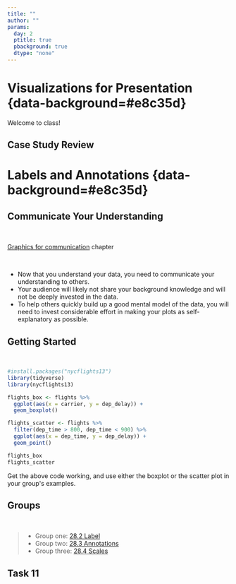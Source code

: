 ```yaml
---
title: ""
author: ""
params:
  day: 2
  ptitle: true
  pbackground: true
  dtype: "none"
---
```




# Visualizations for Presentation {data-background=#e8c35d}

Welcome to class!

## Case Study Review

<!----------
- Give a quick overview of your case study to your group.
- Use this time to ask questions, provide feedback, and write issues.
-------------->

# Labels and Annotations {data-background=#e8c35d}

## Communicate Your Understanding

<br>

[Graphics for communication](https://r4ds.had.co.nz/graphics-for-communication.html) chapter

<br>

 - Now that you understand your data, you need to communicate your understanding to others.
 - Your audience will likely not share your background knowledge and will not be deeply invested in the data. 
 - To help others quickly build up a good mental model of the data, you will need to invest considerable effort in making your plots as self-explanatory as possible.

## Getting Started

<br>


```r
#install.packages("nycflights13")
library(tidyverse)
library(nycflights13)

flights_box <- flights %>%
  ggplot(aes(x = carrier, y = dep_delay)) +
  geom_boxplot()

flights_scatter <- flights %>%
  filter(dep_time > 800, dep_time < 900) %>%
  ggplot(aes(x = dep_time, y = dep_delay)) +
  geom_point()

flights_box
flights_scatter
```

Get the above code working, and use either the boxplot or the scatter plot in your group's examples.

## Groups

<br>

>- Group one: [28.2 Label](https://r4ds.had.co.nz/graphics-for-communication.html#label)
>- Group two: [28.3 Annotations](https://r4ds.had.co.nz/graphics-for-communication.html#annotations)
>- Group three: [28.4 Scales](https://r4ds.had.co.nz/graphics-for-communication.html#scales)

## Task 11


<!-------------

## Labels {data-background=#e8c35d}

>- `title`
>- `subtitle`
>- `caption`
>- `x`
>- `y`
>- legends

## Annotations {data-background=#e8c35d}

## Scales {data-background=#e8c35d}





## Labelling the outside

Complete the following - **Create clean labels for the x and y axes and zoom in on the y-axis from 50 to 100 minutes. Also have breaks every 15 minutes**
   
> - labelling - Axes, Titles, and Legends
> - xy Scales - `scale_x_`, `scale_y`, `coord_` - Setting breaks and changing labels *or* Transforming scale




## Labelling the inside

Complete the following - 

> 1. Color the points of `fl_sc` by `origin` using the brewer scale. 
> 2. Color the points of `fl_sc` by `arr_delay`**

> - color & fill scales   
>     - `scale_color_`
>     - `scale_fill_`
>     - `scale_gradient_`







## Changing the feel

Complete the following - **Use a `theme_()` to create a different look for your graphic and change the orientiation of the x-axis test to 35 degrees**

> * Themes (check out `library(ggthemes)`)
> * `ggsave()`




## Scales

Each of the aesthetics has a paired scale function - x, y, size, color, fill, linetype, shape, alpha.  All of the scales start with `scale_` and then the respective aesthetic. All the aesthetic scales have an `_continuous`, `_discrete`, and `_manual`.  

> - `scale_x_` & `scale_y_` are the two scales I most often use
> - `scale_fill_` & `scale_color_` are the next most often used.
>     - manual()
>     - gradientn()

## Labelling Elements inside the graphic

The `library(ggrepel)` package is a must for our work. `library(directlabels)` can also be helpful. 
Here is the [book's graphic](http://r4ds.had.co.nz/communicate-plots_files/figure-html/unnamed-chunk-9-1.png). 

> - What are some concerns you have with this graphic?

## Code and graphic (scales)

Here is the [book's graphic](http://r4ds.had.co.nz/communicate-plots_files/figure-html/unnamed-chunk-9-1.png).  
Use the [code from 28.3](http://r4ds.had.co.nz/graphics-for-communication.html) and update their graphic to match mine.




## My Code Solution


```r
# library(ggrepel)
# library(viridis)
# 
# best_in_class <- mpg %>% 
#   group_by(class) %>% 
#   filter(row_number(desc(hwy)) == 1)
# 
# ggplot(mpg, aes(displ, hwy)) +
#   geom_point(aes(colour = class), size = 3) +
#   geom_point(size = 1.5, data = best_in_class, color = "white") +
#   geom_text_repel(aes(label = model, colour = class), 
#                   data = best_in_class, show.legend = FALSE, 
#                   nudge_x = -1, nudge_y = -2) +
#   theme_bw() + theme(panel.grid.minor = element_blank()) +
#   scale_color_viridis(discrete = TRUE) + 
#   labs(x = "Engine displacement", y = "Miles per gallon (highway)", 
#        color = "Vehicle type")
```




# Displaying multiple distributions {data-background=#e8d725}

## Clarity vs. Complication

Data can get complicated very fast. How do we provide depth of variability understanding without overwhelming the visualization user?

> * [violin plots (`geom_violin()`)](http://eamoncaddigan.net/dataviz/r/psych/2015/09/26/violin-plots/)
> * [beeswarm plots (`ggbeeswarm::geom_quasirandom()`)](https://github.com/eclarke/ggbeeswarm)
> * [letter-value boxplots `lvplot::geom_lv()`](https://github.com/hadley/lvplot). [Here](https://mgimond.github.io/ES218/Week08b.html) is a description.

Another package that makes flipping the axes easier in ggplot -- [rotating axes (`ggstance`)](https://github.com/lionel-/ggstance)

> * [link to last presentation](day_5.html#/displaying-distributions-of-multiple-groups-for-decision-making)

## Clarity vs. Complication (2)

> - What do we know after looking at this plot?
> **How do we provide depth of variability understanding without overwhelming the visualization user?**






Remember, data can get complicated very fast. 





## Distribution background

* [violin plots](http://eamoncaddigan.net/dataviz/r/psych/2015/09/26/violin-plots/)
* [beeswarm plots](https://github.com/eclarke/ggbeeswarm)
* [letter-value box-plots](https://github.com/hadley/lvplot)
* Another package that makes flipping the axes easier in ggplot -- [rotating axes](https://github.com/lionel-/ggstance)


## Histograms (1)

What don't we like about this plot?


```r
# plot code for histograms

flights %>% 
    ggplot(aes(x = dep_delay)) +
    facet_wrap(~carrier) +
    geom_histogram(bins = 150, color = "white") +
    coord_cartesian(xlim = c(-50, 250)) +
    theme_bw()
```


## Histograms (2)

* What changed in this histogram?
* What don't we like about this plot?


```r
# plot code for histograms

flights %>% 
    ggplot(aes(x = dep_delay)) +
    facet_wrap(~carrier, scales = "free_y") +
    geom_histogram(bins = 150, color = "white") +
    coord_cartesian(xlim = c(-50, 250)) +
    theme_bw()
```

## Boxplots

* What don't we like about this plot?
* How hard is it to explain?


```r
gg_base <- flights %>%
  ggplot(aes(x = carrier, y = dep_delay)) +
    coord_cartesian(ylim = c(-50, 250)) +
    theme_bw()
# Now add varied distribution geoms

gg_base + geom_boxplot() 
```

## Violin plots

* What don't we like about this plot?
* How hard is it to explain?


```r
# Now add varied distribution geoms
gg_base + geom_violin()
```

## Beeswarm plots (1)

* What don't we like about this plot?
* How hard is it to explain?


```r
# Now add varied distribution geoms
library(ggbeeswarm)
gg_base + geom_quasirandom(alpha = .6, size = .75)
```

## Beeswarm plots (1)

* What don't we like about this plot?
* How hard is it to explain?


```r
# Now add varied distribution geoms
library(ggbeeswarm)
gg_base + geom_quasirandom(alpha = .6, size = .75) + 
  coord_cartesian(ylim = c(-50, 500)) 
```

## Letter-Value boxplots (1)

* What don't we like about this plot?
* How hard is it to explain?


```r
# Now add varied distribution geoms
library(lvplot)
gg_base + geom_lv(aes(fill = ..LV..)) + scale_fill_lv()
```

## Letter-Value boxplots (2)

* What don't we like about this plot?
* How hard is it to explain?


```r
# Now add varied distribution geoms
library(lvplot)
gg_base + geom_lv(aes(fill = ..LV..)) + 
  scale_fill_lv() + 
  coord_cartesian(ylim = c(-50, 500)) 
```

## Letter-Value boxplots (3)

* What don't we like about this plot?
* How hard is it to explain?


```r
# Now add varied distribution geoms
library(lvplot)
gg_base + geom_lv(aes(fill = ..LV..)) + 
  scale_fill_lv() + 
  coord_cartesian(ylim = c(-50, 1500)) 
```


-------------->
